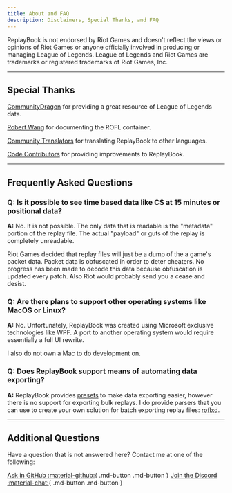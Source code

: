 ```yaml
---
title: About and FAQ
description: Disclaimers, Special Thanks, and FAQ
---
```


ReplayBook is not endorsed by Riot Games and doesn't reflect the views or opinions of Riot Games or anyone officially involved in producing or managing League of Legends. League of Legends and Riot Games are trademarks or registered trademarks of Riot Games, Inc.

---

## Special Thanks

[CommunityDragon](https://www.communitydragon.org/) for providing a great resource of League of Legends data.

[Robert Wang](https://github.com/robertabcd) for documenting the ROFL container.

[Community Translators](https://github.com/fraxiinus/ReplayBook/wiki/Translating) for translating ReplayBook to other languages.

[Code Contributors](https://github.com/fraxiinus/ReplayBook/graphs/contributors) for providing improvements to ReplayBook.

---

## Frequently Asked Questions

### Q: Is it possible to see time based data like CS at 15 minutes or positional data?

**A:** No. It is not possible. The only data that is readable is the "metadata" portion of the replay file. The actual "payload" or guts of the replay is completely unreadable.

Riot Games decided that replay files will just be a dump of the a game's packet data. Packet data is obfuscated in order to deter cheaters. No progress has been made to decode this data because obfuscation is updated every patch. Also Riot would probably send you a cease and desist.

### Q: Are there plans to support other operating systems like MacOS or Linux?

**A:** No. Unfortunately, ReplayBook was created using Microsoft exclusive technologies like WPF. A port to another operating system would require essentially a full UI rewrite.

I also do not own a Mac to do development on.

### Q: Does ReplayBook support means of automating data exporting?

**A:** ReplayBook provides [presets](../getting-started/exporting-player-data/#taking-advantage-of-presets) to make data exporting easier, however there is no support for exporting bulk replays. I do provide parsers that you can use to create your own solution for batch exporting replay files: [roflxd](https://github.com/fraxiinus/roflxd).

---

## Additional Questions

Have a question that is not answered here? Contact me at one of the following:

[Ask in GitHub :material-github:](https://github.com/fraxiinus/ReplayBook/discussions){ .md-button .md-button }
[Join the Discord :material-chat:](https://discord.gg/c33Rc5J){ .md-button .md-button }
